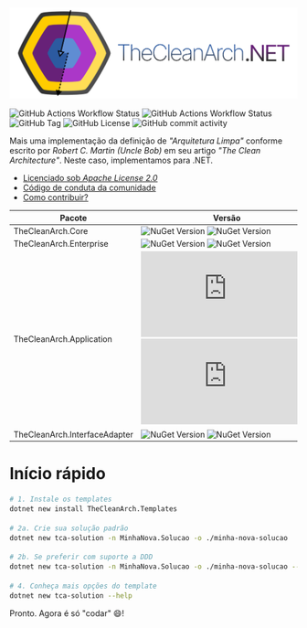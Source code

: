 ![The Clean Arch for .NET](docs/images/TheCleanArchBanner.png)

![GitHub Actions Workflow Status](https://img.shields.io/github/actions/workflow/status/Hibex-Solutions/TheCleanArch/ci.yaml?style=flat-square&logo=github&label=CI) ![GitHub Actions Workflow Status](https://img.shields.io/github/actions/workflow/status/Hibex-Solutions/TheCleanArch/cd.yaml?style=flat-square&logo=github&label=CD) ![GitHub Tag](https://img.shields.io/github/v/tag/Hibex-Solutions/TheCleanArch?include_prereleases&style=flat-square&logo=github) ![GitHub License](https://img.shields.io/github/license/Hibex-Solutions/TheCleanArch?style=flat-square&logo=apache) ![GitHub commit activity](https://img.shields.io/github/commit-activity/y/Hibex-Solutions/TheCleanArch?style=flat-square&logo=github&label=commits)



Mais uma implementação da definição de _"Arquitetura Limpa"_ conforme escrito por _Robert C. Martin (Uncle Bob)_ em seu artigo _"The Clean Architecture"_. Neste caso, implementamos para .NET.

* [Licenciado sob _Apache License 2.0_](LICENSE)
* [Código de conduta da comunidade](CODE_OF_CONDUCT.md)
* [Como contribuir?](CONTRIBUTING.md)

| Pacote | Versão |
| ------ | ----------------- |
| TheCleanArch.Core  | ![NuGet Version](https://img.shields.io/nuget/v/TheCleanArch.Core?style=flat-square&logo=nuget) ![NuGet Version](https://img.shields.io/nuget/vpre/TheCleanArch.Core?style=flat-square&logo=nuget) |
| TheCleanArch.Enterprise  | ![NuGet Version](https://img.shields.io/nuget/v/TheCleanArch.Enterprise?style=flat-square&logo=nuget) ![NuGet Version](https://img.shields.io/nuget/vpre/TheCleanArch.Enterprise?style=flat-square&logo=nuget) |
| TheCleanArch.Application  | ![NuGet Version](https://img.shields.io/nuget/v/TheCleanArch.Application?style=flat-square&logo=nuget) ![NuGet Version](https://img.shields.io/nuget/vpre/TheCleanArch.Application?style=flat-square&logo=nuget) |
| TheCleanArch.InterfaceAdapter  | ![NuGet Version](https://img.shields.io/nuget/v/TheCleanArch.InterfaceAdapter?style=flat-square&logo=nuget) ![NuGet Version](https://img.shields.io/nuget/vpre/TheCleanArch.InterfaceAdapter?style=flat-square&logo=nuget) |

# Início rápido

```sh
# 1. Instale os templates
dotnet new install TheCleanArch.Templates

# 2a. Crie sua solução padrão
dotnet new tca-solution -n MinhaNova.Solucao -o ./minha-nova-solucao

# 2b. Se preferir com suporte a DDD
dotnet new tca-solution -n MinhaNova.Solucao -o ./minha-nova-solucao --UseDomainDrivenDesign

# 4. Conheça mais opções do template
dotnet new tca-solution --help
```

Pronto. Agora é só "codar" 😄!